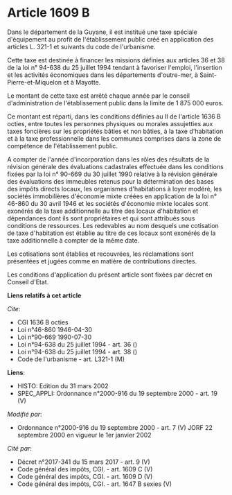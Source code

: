 # Article 1609 B

Dans le département de la Guyane, il est institué une taxe spéciale d'équipement au profit de l'établissement public créé en
application des articles L. 321-1 et suivants du code de l'urbanisme.

Cette taxe est destinée à financer les missions définies aux articles 36 et 38 de la loi n° 94-638 du 25 juillet 1994 tendant
à favoriser l'emploi, l'insertion et les activités économiques dans les départements d'outre-mer, à Saint-Pierre-et-Miquelon
et à Mayotte.

Le montant de cette taxe est arrêté chaque année par le conseil d'administration de l'établissement public dans la limite de
1 875 000 euros.

Ce montant est réparti, dans les conditions définies au II de l'article 1636 B octies, entre toutes les personnes physiques
ou morales assujetties aux taxes foncières sur les propriétés bâties et non bâties, à la taxe d'habitation et à la taxe
professionnelle dans les communes comprises dans la zone de compétence de l'établissement public.

A compter de l'année d'incorporation dans les rôles des résultats de la révision générale des évaluations cadastrales
effectuée dans les conditions fixées par la loi n° 90-669 du 30 juillet 1990 relative à la révision générale des évaluations
des immeubles retenus pour la détermination des bases des impôts directs locaux, les organismes d'habitations à loyer modéré,
les sociétés immobilières d'économie mixte créées en application de la loi n° 46-860 du 30 avril 1946 et les sociétés
d'économie mixte locales sont exonérés de la taxe additionnelle au titre des locaux d'habitation et dépendances dont ils sont
propriétaires et qui sont attribués sous conditions de ressources. Les redevables au nom desquels une cotisation de taxe
d'habitation est établie au titre de ces locaux sont exonérés de la taxe additionnelle à compter de la même date.

Les cotisations sont établies et recouvrées, les réclamations sont présentées et jugées comme en matière de contributions
directes.

Les conditions d'application du présent article sont fixées par décret en Conseil d'Etat.

**Liens relatifs à cet article**

_Cite_:

  - CGI 1636 B octies
  - Loi n°46-860 1946-04-30
  - Loi n°90-669 1990-07-30
  - Loi n°94-638 du 25 juillet 1994 - art. 36 ()
  - Loi n°94-638 du 25 juillet 1994 - art. 38 ()
  - Code de l'urbanisme - art. L321-1 (M)

**Liens**:

  - HISTO: Edition du 31 mars 2002
  - SPEC_APPLI: Ordonnance n°2000-916 du 19 septembre 2000 - art. 19 (V)

_Modifié par_:

  - Ordonnance n°2000-916 du 19 septembre 2000 - art. 7 (V) JORF 22 septembre 2000 en vigueur le 1er janvier 2002

_Cité par_:

  - Décret n°2017-341 du 15 mars 2017 - art. 9 (V)
  - Code général des impôts, CGI. - art. 1609 C (V)
  - Code général des impôts, CGI. - art. 1609 D (V)
  - Code général des impôts, CGI. - art. 1647 B sexies (V)
